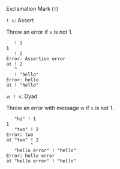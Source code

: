 Exclamation Mark (`!`)

`! 𝕩`: Assert

Throw an error if `𝕩` is not 1.
```
   ! 1
1
   ! 2
Error: Assertion error
at ! 2
   ^
   ! "hello"
Error: hello
at ! "hello"
```

`𝕨 ! 𝕩`: Dyad

Throw an error with message `𝕨` if `𝕩` is not 1.
```
   "hi" ! 1
1
   "two" ! 2
Error: two
at "two" ! 2
         ^
   "hello error" ! "hello"
Error: hello error
at "hello error" ! "hello"
```